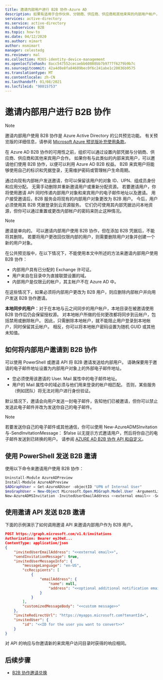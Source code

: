 ```yaml
---
title: 邀请内部用户进行 B2B 协作-Azure AD
description: 如果有适用于合作伙伴、分销商、供应商、供应商和其他来宾的内部用户帐户，则可以通过邀请他们使用自己的外部凭据或登录名进行登录，来 Azure AD B2B 协作。 使用 PowerShell 或 Microsoft Graph 邀请 API。
services: active-directory
ms.service: active-directory
ms.subservice: B2B
ms.topic: how-to
ms.date: 04/12/2020
ms.author: mimart
author: msmimart
manager: celestedg
ms.reviewer: mal
ms.collection: M365-identity-device-management
ms.openlocfilehash: 8acc547552cecaebb60888bb7b9777f6279b9b7c
ms.sourcegitcommit: 42a4d0e8fa84609bec0f6c241abe1c20036b9575
ms.translationtype: MT
ms.contentlocale: zh-CN
ms.lasthandoff: 01/08/2021
ms.locfileid: "98015753"
---
```

# <a name="invite-internal-users-to-b2b-collaboration"></a>邀请内部用户进行 B2B 协作

> [!NOTE]
> 邀请内部用户使用 B2B 协作是 Azure Active Directory 的公共预览功能。 有关预览版的详细信息，请参阅 [Microsoft Azure 预览版补充使用条款](https://azure.microsoft.com/support/legal/preview-supplemental-terms/)。

在 Azure AD B2B 协作的可用性之前，组织可以通过设置内部凭据与分销商、供应商、供应商和其他来宾用户合作。 如果你有与此类似的内部来宾用户，可以邀请他们使用 B2B 协作，以便可以利用 Azure AD B2B 权益。 B2B 来宾用户将能够使用自己的标识和凭据登录，无需维护密码或管理帐户生命周期。

通过向现有内部帐户发送邀请，你可以保留该用户的对象 ID、UPN、组成员身份和应用分配。 无需手动删除并重新邀请用户或重新分配资源。 若要邀请用户，你将使用邀请 API 同时传递内部用户对象和来宾用户的电子邮件地址以及邀请。 用户接受邀请后，B2B 服务会将现有的内部用户对象更改为 B2B 用户。 今后，用户必须使用其 B2B 凭据登录到云资源服务。 它们仍可使用其内部凭据访问本地资源，但你可以通过重置或更改内部帐户的密码来防止这种情况。

> [!NOTE]
> 邀请是单向的。 可以邀请内部用户使用 B2B 协作，但在添加 B2B 凭据后，不能将其删除。 若要将用户更改回仅限内部的用户，则需要删除用户对象并创建一个新的用户对象。

在公共预览版中，在以下情况下，不能使用本文中所述的方法来邀请内部用户使用 B2B 协作：

- 内部用户具有已分配的 Exchange 许可证。
- 用户来自在目录中为直接联盟设置的域。
- 内部用户是仅限云的帐户，其主帐户不在 Azure AD 中。

在这些情况下，如果必须将内部用户更改为 B2B 用户，则应删除内部帐户并向用户发送 B2B 协作邀请。

**本地同步的用户**：对于在本地与云之间同步的用户帐户，本地目录在被邀请使用 B2B 协作后仍会保留授权源。 对本地帐户所做的任何更改都将同步到云帐户，包括禁用或删除帐户。 因此，只需删除本地帐户，就不能阻止用户登录到本地帐户，同时保留其云帐户。 相反，你可以将本地帐户密码设置为随机 GUID 或其他未知值。

## <a name="how-to-invite-internal-users-to-b2b-collaboration"></a>如何将内部用户邀请到 B2B 协作

可以使用 PowerShell 或邀请 API 将 B2B 邀请发送给内部用户。 请确保要用于邀请的电子邮件地址设置为内部用户对象上的外部电子邮件地址。

- 您必须使用该邀请的 User. Mail 属性中的电子邮件地址。
- 用户的 Mail 属性中的域必须与他们用来登录的帐户相匹配。 否则，某些服务（例如团队）将无法对用户进行身份验证。

默认情况下，邀请会向用户发送一封电子邮件，告知他们已被邀请，但你可以禁止发送此电子邮件并改为发送你自己的电子邮件。

> [!NOTE]
> 若要发送你自己的电子邮件或其他通信，你可以使用 New-AzureADMSInvitation 与-SendInvitationMessage： $false 以无提示方式邀请用户，然后将你自己的电子邮件发送到已转换的用户。 请参阅 [AZURE AD B2B 协作 API 和自定义](customize-invitation-api.md)。

## <a name="use-powershell-to-send-a-b2b-invitation"></a>使用 PowerShell 发送 B2B 邀请

使用以下命令来邀请用户使用 B2B 协作：

```powershell
Uninstall-Module AzureADPreview
Install-Module AzureADPreview
$ADGraphUser = Get-AzureADUser -objectID "UPN of Internal User"
$msGraphUser = New-Object Microsoft.Open.MSGraph.Model.User -ArgumentList $ADGraphUser.ObjectId
New-AzureADMSInvitation -InvitedUserEmailAddress <<external email>> -SendInvitationMessage $True -InviteRedirectUrl "http://myapps.microsoft.com" -InvitedUser $msGraphUser
```

## <a name="use-the-invitation-api-to-send-a-b2b-invitation"></a>使用邀请 API 发送 B2B 邀请

下面的示例演示了如何调用邀请 API 来邀请内部用户作为 B2B 用户。

```json
POST https://graph.microsoft.com/v1.0/invitations
Authorization: Bearer eyJ0eX...
ContentType: application/json
{
    "invitedUserEmailAddress": "<<external email>>",
    "sendInvitationMessage": true,
    "invitedUserMessageInfo": {
        "messageLanguage": "en-US",
        "ccRecipients": [
            {
                "emailAddress": {
                    "name": null,
                    "address": "<<optional additional notification email>>"
                }
            }
        ],
        "customizedMessageBody": "<<custom message>>"
    },
    "inviteRedirectUrl": "https://myapps.microsoft.com?tenantId=",
    "invitedUser": {
        "id": "<<ID for the user you want to convert>>"
    }
}
```

对 API 的响应与你邀请新的来宾用户访问目录时获得的响应相同。

## <a name="next-steps"></a>后续步骤

- [B2B 协作邀请兑换](redemption-experience.md)
